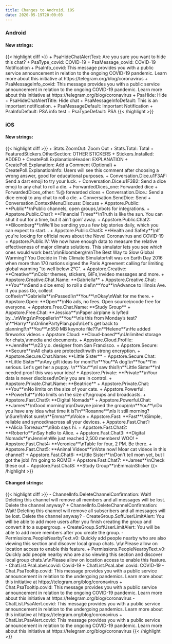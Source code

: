```yaml
---
title: Changes to Android, iOS
date: 2020-05-19T20:00:03
---
```

<h3>Android</h3>
<h4>New strings:</h4>
{{< highlight diff >}}
+ PsaHideChatAlertText: Are you sure you want to hide this chat?
+ PsaType_covid: COVID-19
+ PsaMessage_covid: COVID-19 Notification
+ PsaInfo_covid: This message provides you with a public service announcement in relation to the ongoing COVID-19 pandemic. Learn more about this initiative at https://telegram.org/blog/coronavirus
+ PsaMessageInfo_covid: This message provides you with a public service announcement in relation to the ongoing COVID-19 pandemic. Learn more about this initiative at https://telegram.org/blog/coronavirus
+ PsaHide: Hide
+ PsaHideChatAlertTitle: Hide chat
+ PsaMessageInfoDefault: This is an important notification.
+ PsaMessageDefault: Important Notification
+ PsaInfoDefault: PSA info test
+ PsaTypeDefault: PSA
{{< /highlight >}}

<h3>iOS</h3>
<h4>New strings:</h4>
{{< highlight diff >}}
+ Stats.ZoomOut: Zoom Out
+ Stats.Total: Total
+ FeaturedStickers.OtherSection: OTHER STICKERS
+ Stickers.Installed: ADDED
+ CreatePoll.ExplanationHeader: EXPLANATION
+ CreatePoll.Explanation: Add a Comment (Optional)
+ CreatePoll.ExplanationInfo: Users will see this comment after choosing a wrong answer, good for educational purposes.
+ Conversation.Dice.u1F3AF: Send a dart emoji to try your luck.
+ Conversation.Dice.u1F3B2: Send a dice emoji to any chat to roll a die.
+ ForwardedDices_one: Forwarded dice
+ ForwardedDices_other: %@ forwarded dices
+ Conversation.Dice.: Send a dice emoji to any chat to roll a die.
+ Conversation.SendDice: Send
+ Conversation.ContextMenuDiscuss: Discuss
+ Appstore.Public: **Public**\nPublic channels, open groups,\nbots for integrations.
+ Appstore.Public.Chat1: **Financial Times**\nTruth is like the sun. You can shut it out for a time, but it ain’t goin’ away.
+ Appstore.Public.Chat2: **Bloomberg**\nWe'll be sending you a few big stories daily, which you can expect to start...
+ Appstore.Public.Chat3: **Health and Safety**\nIf you're looking for official news about the Novel Coronavirus and COVID-19
+ Appstore.Public.IV: We now have enough data to measure the relative effectiveness of major climate solutions. This simulator lets you see which ones would work best.\n\nBloomberg\n\nThe Best Way to Slow Global Warming? You Decide in This Climate Simulator\nIt was on Earth Day 2016 when more than 170 nations signed the Paris Agreement calling for limiting global warming "to well below 2°C".
+ Appstore.Creative: **Creative**\nColor themes, stickers, GIFs,\nvideo messages and more.
+ Appstore.Creative.Chat.Name: **Gabriella**
+ Appstore.Creative.Chat: **You**\nSend a dice emoji to roll a die!\n**You**\nAdvance to Illinois Ave. If you pass Go, collect coffee\n**Gabriella**\nPassed!\n**You**\nOkay\nWait for me there.
+ Appstore.Open: **Open**\nNo ads, no fees. Open source\ncode free for everyone.
+ Appstore.Free.Chat.Name: **Study Group**
+ Appstore.Free.Chat: **Jessica**\nPaper airplane is lyfted by...\nWings\nPropeller\n**You**\nIs this from Monday’s test?\n**Harry**\nOnlinePartyPlan.ppd\nLet's get back to planning!\n**You**\n550 MB keynote file??\n**Helene**\nHe added fireworks videos
+ Appstore.Cloud: **Cloud-based**\nUnlimited storage for chats,\nmedia and documents.
+ Appstore.Cloud.Profile: **Jennifer**\n23 y.o. designer from San Francisco.
+ Appstore.Secure: **Secure**\nAll chats are protected\nwith strong encryption.
+ Appstore.Secure.Chat.Name: **Little Sister**
+ Appstore.Secure.Chat: **Little Sister**\nAny gift ideas for mom?\n**You**A dog!\n**You**I'm serious. Let's get her a puppy. \n**You**\nI saw this!\n**Little Sister**\nI needed proof this was your idea!
+ Appstore.Private: **Private**\nYour data is never disclosed\nOnly you are in control.
+ Appstore.Private.Chat.Name: **Beatrice**
+ Appstore.Private.Chat: **You**\nNo limits on the size of your cats.
+ Appstore.Powerful: **Powerful**\nNo limits on the size of\ngroups and broadcasts.
+ Appstore.Fast.Chat9: **Digital Nomads**
+ Appstore.Powerful.Chat: **James**\nGood morning!\n\nDwayne joined the group\n\n**You**\nDo you have any idea what time it is?\n**Roxanne**\nIs it still morning?\nSure!\nNot sure\n**Emma**\nVoice
+ Appstore.Fast: **Fast**\nSimple, reliable and synced\nacross all your devices.
+ Appstore.Fast.Chat1: **Alicia Torreaux**\nBob says hi.
+ Appstore.Fast.Chat2: **Roberto**\nSay hello to Alice.
+ Appstore.Fast.Chat3: **Digital Nomads**\nJennie\nWe just reached 2,500 members! WOO!
+ Appstore.Fast.Chat4: **Veronica**\nTable for four, 2 PM. Be there.
+ Appstore.Fast.Chat5: **Animal Videos**\nVote now! Moar cat videos in this channel?
+ Appstore.Fast.Chat6: **Little Sister**\nDon't tell mom yet, but I got the job! I'm going to ROME!
+ Appstore.Fast.Chat7: **James**\nCheck these out
+ Appstore.Fast.Chat8: **Study Group**\nEmma\nSticker
{{< /highlight >}}

<h4>Changed strings:</h4>
{{< highlight diff >}}
- ChannelInfo.DeleteChannelConfirmation: Wait! Deleting this channel will remove all members and all messages will be lost. Delete the channel anyway?
+ ChannelInfo.DeleteChannelConfirmation: Wait! Deleting this channel will remove all subscribers and all messages will be lost. Delete the channel anyway?
- CreateGroup.SoftUserLimitAlert: You will be able to add more users after you finish creating the group and convert it to a supergroup.
+ CreateGroup.SoftUserLimitAlert: You will be able to add more members after you create the group.
- Permissions.PeopleNearbyText.v0: Quickly add people nearby who are also viewing this section and discover local group chats.  \n\nPlease allow on location access to enable this feature.
+ Permissions.PeopleNearbyText.v0: Quickly add people nearby who are also viewing this section and discover local group chats.\n\nPlease allow on location access to enable this feature.
- ChatList.PsaLabel.covid: Covid-19
+ ChatList.PsaLabel.covid: COVID-19
- Chat.PsaTooltip.covid: This message provides you with a public service announcement in relation to the undergoing pandemics. Learn more about this initiative at https://telegram.org/blog/coronavirus
+ Chat.PsaTooltip.covid: This message provides you with a public service announcement in relation to the ongoing COVID-19 pandemic. Learn more about this initiative at https://telegram.org/blog/coronavirus
- ChatList.PsaAlert.covid: This message provides you with a public service announcement in relation to the undergoing pandemics. Learn more about this initiative at https://telegram.org/blog/coronavirus
+ ChatList.PsaAlert.covid: This message provides you with a public service announcement in relation to the ongoing COVID-19 pandemic. Learn more about this initiative at https://telegram.org/blog/coronavirus
{{< /highlight >}}
